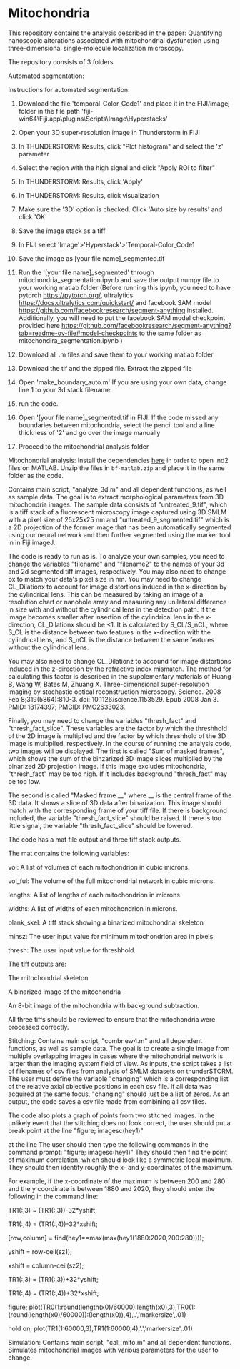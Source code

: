 # Mitochondria
This repository contains the analysis described in the paper: Quantifying nanoscopic alterations associated with mitochondrial dysfunction using three-dimensional single-molecule localization microscopy. 

The repository consists of 3 folders

Automated segmentation:

Instructions for automated segmentation:

1. Download the file 'temporal-Color_Code1' and place it in the FIJI/imagej folder in the file path 'fiji-win64\Fiji.app\plugins\Scripts\Image\Hyperstacks'

2. Open your 3D super-resolution image in Thunderstorm in FIJI

3. In THUNDERSTORM: Results, click "Plot histogram" and select the 'z' parameter

4. Select the region with the high signal and click "Apply ROI to filter"

5. In THUNDERSTORM: Results, click 'Apply'

6. In THUNDERSTORM: Results, click visualization

7. Make sure the '3D' option is checked. Click 'Auto size by results' and click 'OK'

8. Save the image stack as a tiff

9. In FIJI select 'Image'>'Hyperstack'>'Temporal-Color_Code1

10. Save the image as [your file name]_segmented.tif

11. Run the '[your file name]_segmented' through mitochondria_segmentation.ipynb and save the output numpy file to your working matlab folder (Before running this ipynb, you need to have pytorch https://pytorch.org/, ultralytics https://docs.ultralytics.com/quickstart/ and facebook SAM model https://github.com/facebookresearch/segment-anything installed. Additionally, you will need to put the facebook SAM model checkpoint provided here https://github.com/facebookresearch/segment-anything?tab=readme-ov-file#model-checkpoints to the same folder as mitochondira_segmentation.ipynb )

12. Download all .m files and save them to your working matlab folder

13. Download the tif and the zipped file. Extract the zipped file

14. Open 'make_boundary_auto.m' If you are using your own data, change line 1 to your 3d stack filename

15. run the code.

16. Open '[your file name]_segmented.tif in FIJI. If the code missed any boundaries between mitochondria, select the pencil tool and a line thickness of '2' and go over the image manually

17. Proceed to the mitochondrial analysis folder

Mitochondrial analysis:
Install the dependencies [here](https://www.openmicroscopy.org/bio-formats/downloads/) in order to open .nd2 files on MATLAB. Unzip the files in `bf-matlab.zip` and place it in the same folder as the code.

Contains main script, "analyze_3d.m" and all dependent functions, as well as sample data. The goal is to extract morphological parameters from 3D mitochondria images. The sample data consists of
  "untreated_9.tif", which is a tiff stack of a fluorescent microscopy image captured using 3D SMLM with a pixel size of 25x25x25 nm
  and "untreated_9_segmented.tif" which is a 2D projection of the former image that has been automatically segmented using our neural network and then further segmented using the marker tool in in Fiji imageJ.
  
The code is ready to run as is. To analyze your own samples, you need to change the variables "filename" and "filename2" to the names of your 3d and 2d segmented tiff images, respectively. You may also need to change px to match your data's pixel size in nm. 
You may need to change CL_Dilationx to account for image distortions induced in the x-direction by the cylindrical lens. This can be measured by taking an image of a resolution chart or nanohole array and measuring any unilateral difference in size with and without the cylindrical lens in the detection path. If the image becomes smaller after insertion of the cylindrical lens in the x-direction, CL_Dilationx should be <1. It is calculated by S_CL/S_nCL, where S_CL is the distance between two features in the x-direction with the cylindrical lens, and S_nCL is the distance between the same features without the cylindrical lens.

You may also need to change CL_Dilationz to accound for image distortions induced in the z-direction by the refractive index mismatch. The method for calculating this factor is described in the supplementary materials of Huang B, Wang W, Bates M, Zhuang X. Three-dimensional super-resolution imaging by stochastic optical reconstruction microscopy. Science. 2008 Feb 8;319(5864):810-3. doi: 10.1126/science.1153529. Epub 2008 Jan 3. PMID: 18174397; PMCID: PMC2633023.

Finally, you may need to change the variables "thresh_fact" and "thresh_fact_slice". These variables are the factor by which the threshhold of the 2D image is multiplied and the factor by which threshhold of the 3D image is multiplied, respectively. In the course of running the analysis code, two images will be displayed. The first is called "Sum of masked frames", which shows the sum of the binzarized 3D image slices multiplied by the binarized 2D projection image. If this image excludes mitochondria, "thresh_fact" may be too high. If it includes background "thresh_fact" may be too low.

The second is called "Masked frame __" where __ is the central frame of the 3D data. It shows a slice of 3D data after binarization. This image should match with the corresponding frame of your tiff file. If there is background included, the variable "thresh_fact_slice" should be raised. If there is too little signal, the variable "thresh_fact_slice" should be lowered.

The code has a mat file output and three tiff stack outputs.

The mat contains the following variables:

vol: A list of volumes of each mitochondrion in cubic microns.

vol_ful: The volume of the full mitochondrial network in cubic microns.

lengths: A list of lengths of each mitochondrion in microns.

widths: A list of widths of each mitochondrion in microns.

blank_skel: A tiff stack showing a binarized mitochondrial skeleton

minsz: The user input value for minimum mitochondrion area in pixels

thresh: The user input value for threshhold.


The tiff outputs are:

The mitochondrial skeleton

A binarized image of the mitochondria

An 8-bit image of the mitochondria with background subtraction.

All three tiffs should be reviewed to ensure that the mitochondria were processed correctly.

Stitching:
Contains main script, "combnew4.m" and all dependent functions, as well as sample data. The goal is to create a single image from multiple overlapping images in cases where the mitochondrial network is larger than the imaging system field of view. As inputs, the script takes a list of filenames of csv files from analysis of SMLM datasets on thunderSTORM. The user must define the variable "changing" which is a corresponding list of the relative axial objective positions in each csv file. If all data was acquired at the same focus, "changing" should just be a list of zeros. 
As an output, the code saves a csv file made from combining all csv files.

The code also plots a graph of points from two stitched images. In the unlikely event that the stitching does not look correct, the user should put a break point at the line
"figure; imagesc(hey1)"

at the line
The user should then type the following commands in the command prompt:
"figure; imagesc(hey1)"
They should then find the point of maximum correlation, which should look like a symmetric local maximum.
They should then identify roughly the x- and y-coordinates of the maximum.

For example, if the x-coordinate of the maximum is between 200 and 280 and the y coordinate is between 1880 and 2020, they should enter the following in the command line:

TR1(:,3) = (TR1(:,3))-32*yshift;

TR1(:,4) = (TR1(:,4))-32*xshift;

[row,column] = find(hey1==max(max(hey1(1880:2020,200:280))));

yshift = row-ceil(sz1);

xshift = column-ceil(sz2);

TR1(:,3) = (TR1(:,3))+32*yshift;

TR1(:,4) = (TR1(:,4))+32*xshift;


figure; plot(TR0(1:round(length(x0)/60000):length(x0),3),TR0(1:(round(length(x0)/60000)):(length(x0)),4),'.','markersize',.01)

hold on; plot(TR1(1:60000,3),TR1(1:60000,4),'.','markersize',.01)

Simulation:
Contains main script, "call_mito.m" and all dependent functions. Simulates mitochondrial images with various parameters for the user to change.


